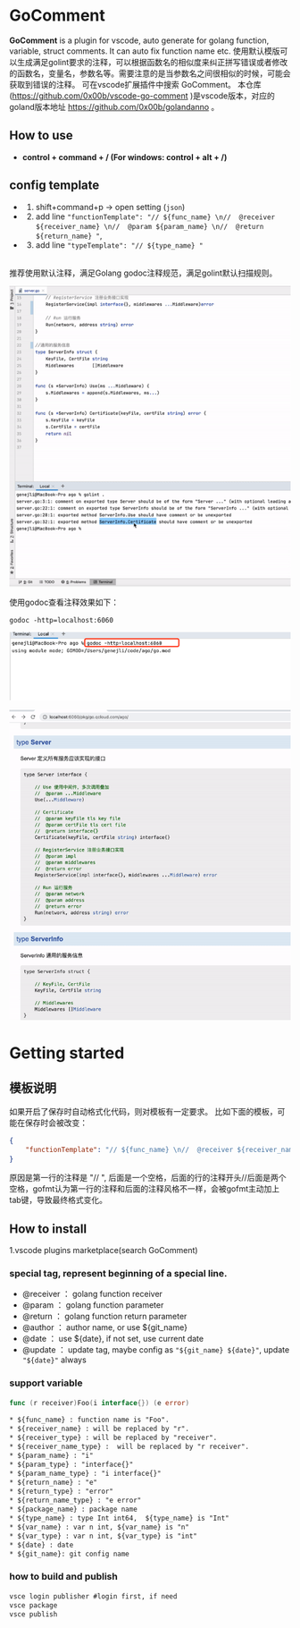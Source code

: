 # GoComment

<!-- Plugin description -->
**GoComment** is a plugin for vscode, auto generate for golang function, variable, struct comments. It can auto fix function name etc.
使用默认模版可以生成满足golint要求的注释，可以根据函数名的相似度来纠正拼写错误或者修改的函数名，变量名，参数名等。需要注意的是当参数名之间很相似的时候，可能会获取到错误的注释。
可在vscode扩展插件中搜索 GoComment。
本仓库(https://github.com/0x00b/vscode-go-comment
)是vscode版本，对应的goland版本地址 https://github.com/0x00b/golandanno 。
<br/>

## <t1>How to use</t1>
+ **control + command + / (For windows: control + alt + /)**
   
## config template
+ 1. shift+command+p -> open setting (`json`)
+ 2. add line `"functionTemplate": "// ${func_name} \n//  @receiver ${receiver_name} \n//  @param ${param_name} \n//  @return ${return_name} "`,
+ 3. add line `"typeTemplate": "// ${type_name} "` 

<br/>
推荐使用默认注释，满足Golang godoc注释规范，满足golint默认扫描规则。<br/>

![](resources/intro.gif)

使用godoc查看注释效果如下：

```shell
godoc -http=localhost:6060
```
![](resources/img_1.png)

![](resources/godoc.gif)


<!-- Plugin description end -->
 
# Getting started

## 模板说明
如果开启了保存时自动格式化代码，则对模板有一定要求。
比如下面的模板，可能在保存时会被改变：
```json
{
    "functionTemplate": "// ${func_name} \n//  @receiver ${receiver_name} \n//  @param ${param_name} \n//  @return ${return_name} \n//  @author ${git_name} \n//  @date ${date}",
}
```
原因是第一行的注释是 "// ", 后面是一个空格，后面的行的注释开头//后面是两个空格，gofmt认为第一行的注释和后面的注释风格不一样，会被gofmt主动加上tab键，导致最终格式变化。

## How to install
1.vscode plugins marketplace(search GoComment)

### special tag, represent beginning of a special line.
* @receiver ： golang function receiver
* @param ： golang function parameter 
* @return ： golang function return parameter
* @author ： author name, or use ${git_name}
* @date ： use ${date}, if not set, use current date
* @update ： update tag, maybe config as `"${git_name} ${date}"`, update `"${date}"` always

### support variable
```go
func (r receiver)Foo(i interface{}) (e error)
```
```
* ${func_name} : function name is "Foo".
* ${receiver_name} : will be replaced by "r".
* ${receiver_type} : will be replaced by "receiver".
* ${receiver_name_type} :  will be replaced by "r receiver".
* ${param_name} : "i"
* ${param_type} : "interface{}"
* ${param_name_type} : "i interface{}"
* ${return_name} : "e"
* ${return_type} : "error"
* ${return_name_type} : "e error"
* ${package_name} : package name
* ${type_name} : type Int int64,  ${type_name} is "Int"
* ${var_name} : var n int, ${var_name} is "n"
* ${var_type} : var n int, ${var_type} is "int"
* ${date} : date
* ${git_name}: git config name
```

### how to build and publish
```shell
vsce login publisher #login first, if need
vsce package
vsce publish
```
